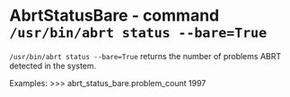 AbrtStatusBare - command ``/usr/bin/abrt status --bare=True``
=============================================================

``/usr/bin/abrt status --bare=True`` returns the number of problems ABRT
detected in the system.

Examples:
    >>> abrt_status_bare.problem_count
    1997